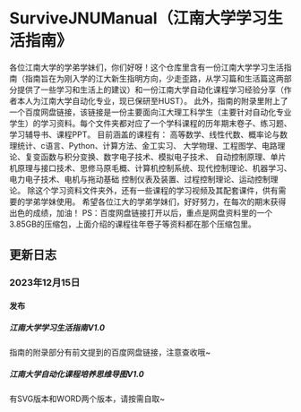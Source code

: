# SurviveJNUManual（江南大学学习生活指南》
各位江南大学的学弟学妹们，你们好呀！这个仓库里含有一份江南大学学习生活指南（指南旨在为刚入学的江大新生指明方向，少走歪路，从学习篇和生活篇这两部分提供了一些学习和生活上的建议）和一份江南大学自动化课程学习经验分享（作者本人为江南大学自动化专业，现已保研至HUST）。
此外，指南的附录里附上了一个百度网盘链接，该链接是一份主要面向江大理工科学生（主要针对自动化专业学生）的学习资料。每个文件夹都对应了一个学科课程的历年期末卷子、练习题、学习辅导书、课程PPT。 目前涵盖的课程有： 高等数学、线性代数、概率论与数理统计、c语言、Python、计算方法、金工实习、 大学物理、工程图学、电路理论、复变函数与积分变换、数字电子技术、模拟电子技术、 自动控制原理、单片机原理与接口技术、思修马原毛概、计算机控制系统、现代控制理论、机器学习、电力电子技术、电机与拖动基础 控制仪表及装置、过程控制理论、运动控制理论。 除这个学习资料文件夹外，还有一些课程的学习视频及其配套课件，供有需要的学弟学妹使用。 希望各位江大的学弟学妹们，好好努力，在每次的期末获得出色的成绩，加油！
PS：百度网盘链接打开以后，重点是网盘资料里的一个3.85GB的压缩包，上面介绍的课程往年卷子等资料都在那个压缩包里。
## 更新日志 
### 2023年12月15日
#### 发布
##### 江南大学学习生活指南V1.0
指南的附录部分有前文提到的百度网盘链接，注意查收哦~
##### 江南大学自动化课程培养思维导图V1.0
有SVG版本和WORD两个版本，请按需自取~
